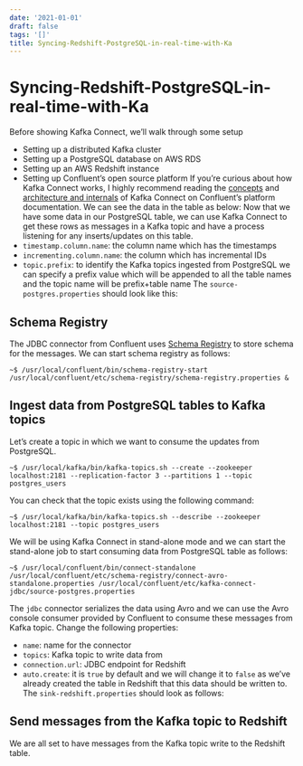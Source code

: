 ```yaml
---
date: '2021-01-01'
draft: false
tags: '[]'
title: Syncing-Redshift-PostgreSQL-in-real-time-with-Ka
---
```


# Syncing-Redshift-PostgreSQL-in-real-time-with-Ka

Before showing Kafka Connect, we’ll walk through some setup
- Setting up a distributed Kafka cluster
- Setting up a PostgreSQL database on AWS RDS
- Setting up an AWS Redshift instance
- Setting up Confluent’s open source platform
If you’re curious about how Kafka Connect works, I highly recommend reading the [concepts](http://docs.confluent.io/3.1.2/connect/concepts.html) and [architecture and internals](http://docs.confluent.io/3.1.2/connect/design.html) of Kafka Connect on Confluent’s platform documentation.
We can see the data in the table as below:
Now that we have some data in our PostgreSQL table, we can use Kafka Connect to get these rows as messages in a Kafka topic and have a process listening for any inserts/updates on this table.
- `timestamp.column.name`: the column name which has the timestamps
- `incrementing.column.name`: the column which has incremental IDs
- `topic.prefix`: to identify the Kafka topics ingested from PostgreSQL we can specify a prefix value which will be appended to all the table names and the topic name will be prefix+table name
The `source-postgres.properties` should look like this:
## Schema Registry
The JDBC connector from Confluent uses [Schema Registry](http://docs.confluent.io/3.1.2/schema-registry/docs/index.html) to store schema for the messages.
We can start schema registry as follows:
```
~$ /usr/local/confluent/bin/schema-registry-start /usr/local/confluent/etc/schema-registry/schema-registry.properties &
```
## Ingest data from PostgreSQL tables to Kafka topics
Let’s create a topic in which we want to consume the updates from PostgreSQL.
```
~$ /usr/local/kafka/bin/kafka-topics.sh --create --zookeeper localhost:2181 --replication-factor 3 --partitions 1 --topic postgres_users
```
You can check that the topic exists using the following command:
```
~$ /usr/local/kafka/bin/kafka-topics.sh --describe --zookeeper localhost:2181 --topic postgres_users
```
We will be using Kafka Connect in stand-alone mode and we can start the stand-alone job to start consuming data from PostgreSQL table as follows:
```
~$ /usr/local/confluent/bin/connect-standalone /usr/local/confluent/etc/schema-registry/connect-avro-standalone.properties /usr/local/confluent/etc/kafka-connect-jdbc/source-postgres.properties
```
The `jdbc` connector serializes the data using Avro and we can use the Avro console consumer provided by Confluent to consume these messages from Kafka topic.
Change the following properties:
- `name`: name for the connector
- `topics`: Kafka topic to write data from
- `connection.url`: JDBC endpoint for Redshift
- `auto.create`: it is `true` by default and we will change it to `false` as we’ve already created the table in Redshift that this data should be written to.
The `sink-redshift.properties` should look as follows:
## Send messages from the Kafka topic to Redshift
We are all set to have messages from the Kafka topic write to the Redshift table.
